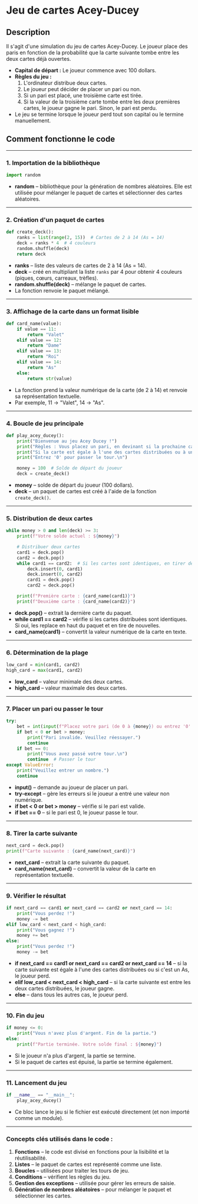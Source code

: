 # **Jeu de cartes Acey-Ducey**

## Description
Il s'agit d'une simulation du jeu de cartes Acey-Ducey. Le joueur place des paris en fonction de la probabilité que la carte suivante tombe entre les deux cartes déjà ouvertes.

- **Capital de départ :** Le joueur commence avec 100 dollars.
- **Règles du jeu :**
  1. L'ordinateur distribue deux cartes.
  2. Le joueur peut décider de placer un pari ou non.
  3. Si un pari est placé, une troisième carte est tirée.
  4. Si la valeur de la troisième carte tombe entre les deux premières cartes, le joueur gagne le pari. Sinon, le pari est perdu.
- Le jeu se termine lorsque le joueur perd tout son capital ou le termine manuellement.

## Comment fonctionne le code
---

### **1. Importation de la bibliothèque**
```python
import random
```
- **random** – bibliothèque pour la génération de nombres aléatoires. Elle est utilisée pour mélanger le paquet de cartes et sélectionner des cartes aléatoires.

---

### **2. Création d'un paquet de cartes**
```python
def create_deck():
    ranks = list(range(2, 15))  # Cartes de 2 à 14 (As = 14)
    deck = ranks * 4  # 4 couleurs
    random.shuffle(deck)
    return deck
```
- **ranks** – liste des valeurs de cartes de 2 à 14 (As = 14).
- **deck** – créé en multipliant la liste `ranks` par 4 pour obtenir 4 couleurs (piques, cœurs, carreaux, trèfles).
- **random.shuffle(deck)** – mélange le paquet de cartes.
- La fonction renvoie le paquet mélangé.

---

### **3. Affichage de la carte dans un format lisible**
```python
def card_name(value):
    if value == 11:
        return "Valet"
    elif value == 12:
        return "Dame"
    elif value == 13:
        return "Roi"
    elif value == 14:
        return "As"
    else:
        return str(value)
```
- La fonction prend la valeur numérique de la carte (de 2 à 14) et renvoie sa représentation textuelle.
- Par exemple, 11 → "Valet", 14 → "As".

---

### **4. Boucle de jeu principale**
```python
def play_acey_ducey():
    print("Bienvenue au jeu Acey Ducey !")
    print("Règles : Vous placez un pari, en devinant si la prochaine carte sera entre les deux cartes déjà distribuées.")
    print("Si la carte est égale à l'une des cartes distribuées ou à un As, vous perdez.")
    print("Entrez '0' pour passer le tour.\n")

    money = 100  # Solde de départ du joueur
    deck = create_deck()
```
- **money** – solde de départ du joueur (100 dollars).
- **deck** – un paquet de cartes est créé à l'aide de la fonction `create_deck()`.

---

### **5. Distribution de deux cartes**
```python
while money > 0 and len(deck) >= 3:
    print(f"Votre solde actuel : ${money}")

    # Distribuer deux cartes
    card1 = deck.pop()
    card2 = deck.pop()
    while card1 == card2:  # Si les cartes sont identiques, en tirer de nouvelles
        deck.insert(0, card1)
        deck.insert(0, card2)
        card1 = deck.pop()
        card2 = deck.pop()

    print(f"Première carte : {card_name(card1)}")
    print(f"Deuxième carte : {card_name(card2)}")
```
- **deck.pop()** – extrait la dernière carte du paquet.
- **while card1 == card2** – vérifie si les cartes distribuées sont identiques. Si oui, les replace en haut du paquet et en tire de nouvelles.
- **card_name(card1)** – convertit la valeur numérique de la carte en texte.

---

### **6. Détermination de la plage**
```python
low_card = min(card1, card2)
high_card = max(card1, card2)
```
- **low_card** – valeur minimale des deux cartes.
- **high_card** – valeur maximale des deux cartes.

---

### **7. Placer un pari ou passer le tour**
```python
try:
    bet = int(input(f"Placez votre pari (de 0 à {money}) ou entrez '0' pour passer le tour : "))
    if bet < 0 or bet > money:
        print("Pari invalide. Veuillez réessayer.")
        continue
    if bet == 0:
        print("Vous avez passé votre tour.\n")
        continue  # Passer le tour
except ValueError:
    print("Veuillez entrer un nombre.")
    continue
```
- **input()** – demande au joueur de placer un pari.
- **try-except** – gère les erreurs si le joueur a entré une valeur non numérique.
- **if bet < 0 or bet > money** – vérifie si le pari est valide.
- **if bet == 0** – si le pari est 0, le joueur passe le tour.

---

### **8. Tirer la carte suivante**
```python
next_card = deck.pop()
print(f"Carte suivante : {card_name(next_card)}")
```
- **next_card** – extrait la carte suivante du paquet.
- **card_name(next_card)** – convertit la valeur de la carte en représentation textuelle.

---

### **9. Vérifier le résultat**
```python
if next_card == card1 or next_card == card2 or next_card == 14:
    print("Vous perdez !")
    money -= bet
elif low_card < next_card < high_card:
    print("Vous gagnez !")
    money += bet
else:
    print("Vous perdez !")
    money -= bet
```
- **if next_card == card1 or next_card == card2 or next_card == 14** – si la carte suivante est égale à l'une des cartes distribuées ou si c'est un As, le joueur perd.
- **elif low_card < next_card < high_card** – si la carte suivante est entre les deux cartes distribuées, le joueur gagne.
- **else** – dans tous les autres cas, le joueur perd.

---

### **10. Fin du jeu**
```python
if money <= 0:
    print("Vous n'avez plus d'argent. Fin de la partie.")
else:
    print(f"Partie terminée. Votre solde final : ${money}")
```
- Si le joueur n'a plus d'argent, la partie se termine.
- Si le paquet de cartes est épuisé, la partie se termine également.

---

### **11. Lancement du jeu**
```python
if __name__ == "__main__":
    play_acey_ducey()
```
- Ce bloc lance le jeu si le fichier est exécuté directement (et non importé comme un module).

---

### **Concepts clés utilisés dans le code :**
1. **Fonctions** – le code est divisé en fonctions pour la lisibilité et la réutilisabilité.
2. **Listes** – le paquet de cartes est représenté comme une liste.
3. **Boucles** – utilisées pour traiter les tours de jeu.
4. **Conditions** – vérifient les règles du jeu.
5. **Gestion des exceptions** – utilisée pour gérer les erreurs de saisie.
6. **Génération de nombres aléatoires** – pour mélanger le paquet et sélectionner les cartes.

```